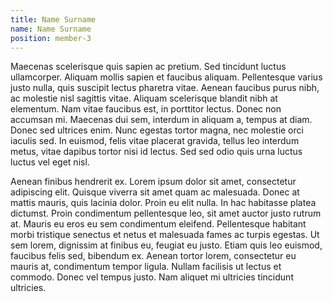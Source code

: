 ```yaml
---
title: Name Surname
name: Name Surname
position: member-3
---
```


Maecenas scelerisque quis sapien ac pretium. Sed tincidunt luctus ullamcorper. Aliquam mollis sapien et faucibus aliquam. Pellentesque varius justo nulla, quis suscipit lectus pharetra vitae. Aenean faucibus purus nibh, ac molestie nisl sagittis vitae. Aliquam scelerisque blandit nibh at elementum. Nam vitae faucibus est, in porttitor lectus. Donec non accumsan mi. Maecenas dui sem, interdum in aliquam a, tempus at diam. Donec sed ultrices enim. Nunc egestas tortor magna, nec molestie orci iaculis sed. In euismod, felis vitae placerat gravida, tellus leo interdum metus, vitae dapibus tortor nisi id lectus. Sed sed odio quis urna luctus luctus vel eget nisl.

Aenean finibus hendrerit ex. Lorem ipsum dolor sit amet, consectetur adipiscing elit. Quisque viverra sit amet quam ac malesuada. Donec at mattis mauris, quis lacinia dolor. Proin eu elit nulla. In hac habitasse platea dictumst. Proin condimentum pellentesque leo, sit amet auctor justo rutrum at. Mauris eu eros eu sem condimentum eleifend. Pellentesque habitant morbi tristique senectus et netus et malesuada fames ac turpis egestas. Ut sem lorem, dignissim at finibus eu, feugiat eu justo. Etiam quis leo euismod, faucibus felis sed, bibendum ex. Aenean tortor lorem, consectetur eu mauris at, condimentum tempor ligula. Nullam facilisis ut lectus et commodo. Donec vel tempus justo. Nam aliquet mi ultricies tincidunt ultricies.

